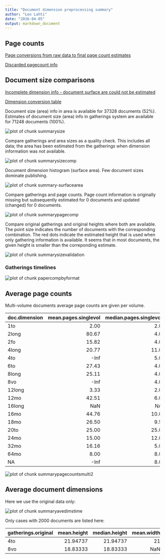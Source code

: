 ```yaml
---
title: "Document dimension preprocessing summary"
author: "Leo Lahti"
date: "2016-04-05"
output: markdown_document
---
```



## Page counts

[Page conversions from raw data to final page count estimates](https://raw.githubusercontent.com/rOpenGov/estc/master/inst/examples/output.tables/pagecount_conversion_nontrivial.csv)

<!--[Page conversions from raw data to final page count estimates with volume info](https://raw.githubusercontent.com/rOpenGov/estc/master/inst/examples/output.tables/page_conversion_table_full.csv)-->

[Discarded pagecount info](https://raw.githubusercontent.com/rOpenGov/estc/master/inst/examples/output.tables/pagecount_discarded.csv)



## Document size comparisons

[Incomplete dimension info - document surface are could not be estimated](https://raw.githubusercontent.com/rOpenGov/estc/master/inst/examples/output.tables/physical_dimension_incomplete.csv)

[Dimension conversion table](https://raw.githubusercontent.com/rOpenGov/estc/master/inst/examples/output.tables/conversions_physical_dimension.csv)

<!--[Discarded dimension info](https://raw.githubusercontent.com/rOpenGov/estc/master/inst/examples/output.tables/dimensions_discarded.csv)-->

Document size (area) info in area is available for 37328 documents (52%). Estimates of document size (area) info in gatherings system are available for 71248 documents (100%). 

![plot of chunk summarysize](figure/summarysize-1.png)


Compare gatherings and area sizes as a quality check. This includes all data; the area has been estimated from the gatherings when dimension information was not available.

![plot of chunk summarysizecomp](figure/summarysizecomp-1.png)

Document dimension histogram (surface area). Few document sizes dominate publishing.

![plot of chunk summary-surfacearea](figure/summary-surfacearea-1.png)


Compare gatherings and page counts. Page count information is originally missing but subsequently estimated for 0 documents and updated (changed) for 0 documents. 


![plot of chunk summarypagecomp](figure/summarypagecomp-1.png)

Compare original gatherings and original heights where both are available. The point size indicates the number of documents with the corresponding combination. The red dots indicate the estimated height that is used when only gathering information is available. It seems that in most documents, the given height is smaller than the correponding estimate.

![plot of chunk summarysizevalidation](figure/summarysizevalidation-1.png)

### Gatherings timelines

![plot of chunk papercompbyformat](figure/papercompbyformat-1.png)

## Average page counts 

Multi-volume documents average page counts are given per volume.


|doc.dimension | mean.pages.singlevol| median.pages.singlevol| n.singlevol| mean.pages.multivol| median.pages.multivol| n.multivol| mean.pages.issue| median.pages.issue| n.issue|
|:-------------|--------------------:|----------------------:|-----------:|-------------------:|---------------------:|----------:|----------------:|------------------:|-------:|
|1to           |                 2.00|                    2.0|          15|                  NA|                    NA|         NA|               NA|                 NA|      NA|
|2long         |                80.67|                    4.0|           4|              234.00|                 234.0|          1|               NA|                 NA|      NA|
|2fo           |                15.82|                    4.0|        3663|               41.98|                  23.0|        862|            20.19|               23.0|     843|
|4long         |                20.77|                   11.0|         206|               36.80|                  27.0|         79|            23.31|               21.0|      72|
|4to           |                 -Inf|                    5.0|       15657|               45.11|                  19.0|       4382|            19.01|               17.0|    5167|
|6to           |                27.43|                    4.0|          29|               60.00|                  71.0|          3|            25.00|               25.0|       1|
|8long         |                25.11|                    4.0|          99|               68.70|                  41.0|         23|            24.37|               21.0|      19|
|8vo           |                 -Inf|                    4.0|        7774|              102.43|                  38.0|       1360|            23.19|               21.0|    1069|
|12long        |                 3.33|                    2.0|           7|                  NA|                    NA|         NA|               NA|                 NA|      NA|
|12mo          |                42.51|                    6.0|        3234|              124.42|                  31.0|        664|            20.50|               20.0|     590|
|16long        |                  NaN|                     NA|           1|                  NA|                    NA|         NA|               NA|                 NA|      NA|
|16mo          |                44.76|                   10.0|        1665|               86.17|                  31.5|        466|            23.30|               19.0|     356|
|18mo          |                26.50|                    9.5|           8|               50.00|                  50.0|          2|            16.00|               16.0|       1|
|20to          |                25.00|                   25.0|           1|               25.00|                  25.0|          1|            25.00|               25.0|       1|
|24mo          |                15.00|                   12.0|          12|               20.75|                  20.5|          4|            20.75|               20.5|       4|
|32mo          |                16.16|                    5.0|          57|               36.92|                  31.0|         12|            26.91|               27.0|      11|
|64mo          |                 8.00|                    8.0|           8|                  NA|                    NA|         NA|             8.67|                8.0|       6|
|NA            |                 -Inf|                    8.0|       38808|              131.70|                  38.0|       7777|            23.91|               23.0|    5695|


![plot of chunk summarypagecountsmulti2](figure/summarypagecountsmulti2-1.png)


## Average document dimensions 

Here we use the original data only:

![plot of chunk summaryavedimstime](figure/summaryavedimstime-1.png)




Only cases with 2000 documents are listed here:


|gatherings.original | mean.height| median.height| mean.width| median.width|  n|
|:-------------------|-----------:|-------------:|----------:|------------:|--:|
|4to                 |    21.94737|      21.94737|         21|           21| 19|
|8vo                 |    18.83333|      18.83333|        NaN|          NaN| 12|

